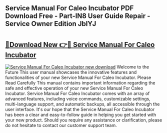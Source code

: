 ## Service Manual For Caleo Incubator PDF Download Free - Part-lN8 User Guide Repair - Service Owner Edition JbIYJ

# <h2><a href="http://bc72776.oget.top/?id=Service+Manual+For+Caleo+Incubator">🔗Download New 👉🔴 Service Manual For Caleo Incubator</a></h2>

[![Service Manual For Caleo Incubator new download](https://i.imgur.com/5g1atiW.png)](http://bc72776.oget.top/?id=Service+Manual+For+Caleo+Incubator)
Welcome to the Future This user manual showcases the innovative features and functionalities of your new Service Manual For Caleo Incubator. Please Read Carefully This manual contains important information regarding the safe and effective operation of your new Service Manual For Caleo Incubator. Service Manual For Caleo Incubator comes with an array of advanced features, including voice commands, customizable settings, multi-language support, and automatic backups, all accessible through the user interface. It's our hope that the Service Manual For Caleo Incubator has been a clear and easy-to-follow guide in helping you get started with your new product. Should you require any assistance or clarification, please do not hesitate to contact our customer support team.

